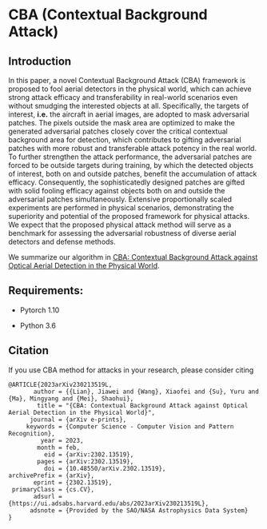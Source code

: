 # CBA (Contextual Background Attack)

## Introduction

In this paper, a novel Contextual Background Attack (CBA) framework is proposed to fool aerial detectors in the physical world, which can achieve strong attack efficacy and transferability in real-world scenarios even without smudging the interested objects at all. Specifically, the targets of interest, **i.e.** the aircraft in aerial images, are adopted to mask adversarial patches.
   The pixels outside the mask area are optimized to make the generated adversarial patches closely cover the critical contextual background area for detection, which contributes to gifting adversarial patches with more robust and transferable attack potency in the real world.
   To further strengthen the attack performance, the adversarial patches are forced to be outside targets during training, by which the detected objects of interest, both on and outside patches, benefit the accumulation of attack efficacy. 
   Consequently, the sophisticatedly designed patches are gifted with solid fooling efficacy against objects both on and outside the adversarial patches simultaneously.
   Extensive proportionally scaled experiments are performed in physical scenarios, demonstrating the superiority and potential of the proposed framework for physical attacks.
   We expect that the proposed physical attack method will serve as a benchmark for assessing the adversarial robustness of diverse aerial detectors and defense methods.

We summarize our algorithm in [CBA: Contextual Background Attack against Optical Aerial Detection in the Physical World](https://arxiv.org/pdf/2302.13519.pdf).

## Requirements:

* Pytorch 1.10

* Python 3.6

## Citation

If you use CBA method for attacks in your research, please consider citing

```
@ARTICLE{2023arXiv230213519L,
       author = {{Lian}, Jiawei and {Wang}, Xiaofei and {Su}, Yuru and {Ma}, Mingyang and {Mei}, Shaohui},
        title = "{CBA: Contextual Background Attack against Optical Aerial Detection in the Physical World}",
      journal = {arXiv e-prints},
     keywords = {Computer Science - Computer Vision and Pattern Recognition},
         year = 2023,
        month = feb,
          eid = {arXiv:2302.13519},
        pages = {arXiv:2302.13519},
          doi = {10.48550/arXiv.2302.13519},
archivePrefix = {arXiv},
       eprint = {2302.13519},
 primaryClass = {cs.CV},
       adsurl = {https://ui.adsabs.harvard.edu/abs/2023arXiv230213519L},
      adsnote = {Provided by the SAO/NASA Astrophysics Data System}
}
```
